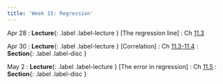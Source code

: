 ```yaml
---
title: 'Week 15: Regression'
---
```


Apr 28
: **Lecture**{: .label .label-lecture } [The regression line]
    : Ch [11.3](http://stat88.org/textbook/content/Chapter_11/03_Least_Squares_Linear_Regression.html)

Apr 30
: **Lecture**{: .label .label-lecture } [Correlation]
    : Ch [11.3-11.4](http://stat88.org/textbook/content/Chapter_11/03_Least_Squares_Linear_Regression.html)
: **Section**{: .label .label-disc }

May 2
: **Lecture**{: .label .label-lecture } [The error in regression]
    : Ch [11.5](http://stat88.org/textbook/content/Chapter_11/05_The_Error_in_Regression.html)
: **Section**{: .label .label-disc }
